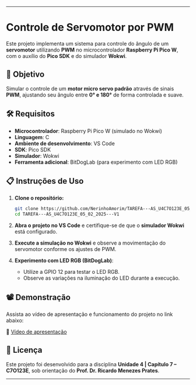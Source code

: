 

---

# Controle de Servomotor por PWM  

Este projeto implementa um sistema para controle do ângulo de um **servomotor** utilizando **PWM** no microcontrolador **Raspberry Pi Pico W**, com o auxílio do **Pico SDK** e do simulador **Wokwi**.  

## 📌 Objetivo  

Simular o controle de um **motor micro servo padrão** através de sinais **PWM**, ajustando seu ângulo entre **0° e 180°** de forma controlada e suave.  

## 🛠️ Requisitos  

- **Microcontrolador**: Raspberry Pi Pico W (simulado no Wokwi)  
- **Linguagem**: C  
- **Ambiente de desenvolvimento**: VS Code  
- **SDK**: Pico SDK  
- **Simulador**: Wokwi  
- **Ferramenta adicional**: BitDogLab (para experimento com LED RGB)  

## 📋 Instruções de Uso  

1. **Clone o repositório:**  
   ```sh
   git clone https://github.com/NerinhoAmorim/TAREFA---AS_U4C7O123E_05_02_2025---V1.git
   cd TAREFA---AS_U4C7O123E_05_02_2025---V1
   ```  

2. **Abra o projeto no VS Code** e certifique-se de que o **simulador Wokwi** está configurado.  

3. **Execute a simulação no Wokwi** e observe a movimentação do servomotor conforme os ajustes de PWM.  

4. **Experimento com LED RGB (BitDogLab)**:  
   - Utilize a GPIO 12 para testar o LED RGB.  
   - Observe as variações na iluminação do LED durante a execução.  

## 📽️ Demonstração  

Assista ao vídeo de apresentação e funcionamento do projeto no link abaixo:  

🔗 [Vídeo de apresentação](https://www.dropbox.com/scl/fi/i32f4t9dqggn4c1durb4o/2025-02-04-08-52-05.mkv?rlkey=s6ofq9yumuts3h8chte052cuj&dl=0)  

## 📜 Licença  

Este projeto foi desenvolvido para a disciplina **Unidade 4 | Capítulo 7 – C7O123E**, sob orientação do **Prof. Dr. Ricardo Menezes Prates**.  

---
